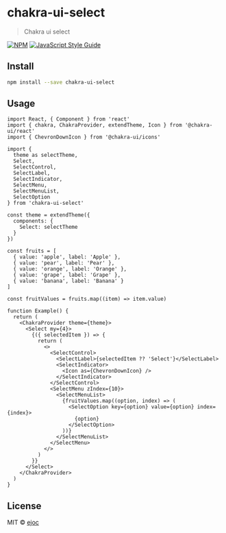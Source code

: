 # chakra-ui-select

> Chakra ui select

[![NPM](https://img.shields.io/npm/v/chakra-ui-select.svg)](https://www.npmjs.com/package/chakra-ui-select) [![JavaScript Style Guide](https://img.shields.io/badge/code_style-standard-brightgreen.svg)](https://standardjs.com)

## Install

```bash
npm install --save chakra-ui-select
```

## Usage

```tsx
import React, { Component } from 'react'
import { chakra, ChakraProvider, extendTheme, Icon } from '@chakra-ui/react'
import { ChevronDownIcon } from '@chakra-ui/icons'

import {
  theme as selectTheme,
  Select,
  SelectControl,
  SelectLabel,
  SelectIndicator,
  SelectMenu,
  SelectMenuList,
  SelectOption
} from 'chakra-ui-select'

const theme = extendTheme({
  components: {
    Select: selectTheme
  }
})

const fruits = [
  { value: 'apple', label: 'Apple' },
  { value: 'pear', label: 'Pear' },
  { value: 'orange', label: 'Orange' },
  { value: 'grape', label: 'Grape' },
  { value: 'banana', label: 'Banana' }
]

const fruitValues = fruits.map((item) => item.value)

function Example() {
  return (
    <ChakraProvider theme={theme}>
      <Select my={4}>
        {({ selectedItem }) => {
          return (
            <>
              <SelectControl>
                <SelectLabel>{selectedItem ?? 'Select'}</SelectLabel>
                <SelectIndicator>
                  <Icon as={ChevronDownIcon} />
                </SelectIndicator>
              </SelectControl>
              <SelectMenu zIndex={10}>
                <SelectMenuList>
                  {fruitValues.map((option, index) => (
                    <SelectOption key={option} value={option} index={index}>
                      {option}
                    </SelectOption>
                  ))}
                </SelectMenuList>
              </SelectMenu>
            </>
          )
        }}
      </Select>
    </ChakraProvider>
  )
}
```

## License

MIT © [ejoc](https://github.com/ejoc)
